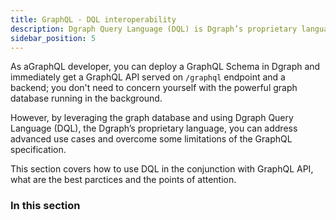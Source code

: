 ```yaml
---
title: GraphQL - DQL interoperability
description: Dgraph Query Language (DQL) is Dgraph’s proprietary language to add, modify, delete and fetch data.
sidebar_position: 5
---
```


As aGraphQL developer, you can deploy a GraphQL Schema in Dgraph and immediately get a GraphQL API served on ``/graphql`` endpoint and a backend; you don't need to concern yourself with the powerful graph database running in the background. 

However, by leveraging the graph database and using Dgraph Query Language (DQL), the Dgraph’s proprietary language, you can address advanced use cases and overcome some limitations of the GraphQL specification.

This section covers how to use DQL in the conjunction with GraphQL API, what are the best parctices and the points of attention.

### In this section



